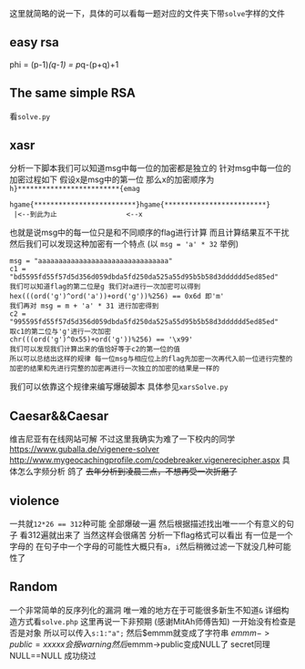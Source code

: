 这里就简略的说一下，具体的可以看每一题对应的文件夹下带`solve`字样的文件
## easy rsa
phi = (p-1)*(q-1) = p*q-(p+q)+1
## The same simple RSA
看`solve.py`
## xasr
分析一下脚本我们可以知道msg中每一位的加密都是独立的 针对msg中每一位的加密过程如下
假设x是msg中的第一位 那么x的加密顺序为 `h}*************************{emag`
```
hgame{*************************}hgame{*************************}
 |<--到此为止                 <--x 
```
也就是说msg中的每一位只是和不同顺序的flag进行计算 而且计算结果互不干扰
然后我们可以发现这种加密有一个特点 (以 `msg = 'a' * 32` 举例)
```
msg = "aaaaaaaaaaaaaaaaaaaaaaaaaaaaaaaa"
c1 = "bd5595fd55f57d5d356d059dbda5fd250da525a55d95b5b58d3dddddd5ed85ed"
我们可以知道flag的第二位是g 我们对a进行一次加密可以得到
hex(((ord('g')^ord('a'))+ord('g'))%256) == 0x6d 即'm'
我们再对 msg = m + 'a' * 31 进行加密得到 
c2 = "995595fd55f57d5d356d059dbda5fd250da525a55d95b5b58d3dddddd5ed85ed"
取c1的第二位与'g'进行一次加密
chr(((ord('g')^0x55)+ord('g'))%256) == '\x99'
我们可以发现我们计算出来的值恰好等于c2的第一位的值
所以可以总结出这样的规律 每一位msg与相应位上的flag先加密一次再代入前一位进行完整的加密的结果和先进行完整的加密再进行一次独立的加密的结果是一样的
```
我们可以依靠这个规律来编写爆破脚本 具体参见`xarsSolve.py`
## Caesar&&Caesar
维吉尼亚有在线网站可解 不过这里我确实为难了一下校内的同学 
https://www.guballa.de/vigenere-solver
http://www.mygeocachingprofile.com/codebreaker.vigenerecipher.aspx
具体怎么字频分析 鸽了 
~~去年分析到凌晨三点，不想再受一次折磨了~~
## violence
一共就`12*26 == 312`种可能 全部爆破一遍 然后根据描述找出唯一一个有意义的句子 看312遍就出来了 当然这样会很痛苦 
分析一下flag格式可以看出 有一位是一个字母的 在句子中一个字母的可能性大概只有`a, i`然后稍微过滤一下就没几种可能性了
## Random
一个非常简单的反序列化的漏洞 唯一难的地方在于可能很多新生不知道`&` 详细构造方式看`solve.php`
这里再说一下非预期 (感谢MitAh师傅告知)
一开始没有检查是否是对象 所以可以传入`s:1:"a";` 然后$emmm就变成了字符串 
$emmm->public = xxxxx 会报warning 然后$emmm->public变成NULL了 secret同理 NULL==NULL 成功绕过

